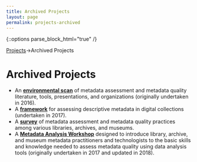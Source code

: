 ```yaml
---
title: Archived Projects
layout: page
permalink: projects-archived
---
```

   {::options parse_block_html="true" /}

<a href="/Sandbox/projects">Projects</a>->Archived Projects

<h1 id="top">Archived Projects</h1>


* An [<b>environmental scan</b>](/Sandbox/environmental-scan) of metadata assessment and metadata quality literature, tools, presentations, and organizations (originally undertaken in 2016).
* A [<b>framework</b>](/Sandbox/framework) for assessing descriptive metadata in digital collections (undertaken in 2017).
* A [<b>survey</b>](/Sandbox/benchmarks) of metadata assessment and metadata quality practices among various libraries, archives, and museums.
* A [<b>Metadata Analysis Workshop</b>](/Sandbox/metadata-workshop) designed to introduce library, archive, and museum metadata practitioners and technologists to the basic skills and knowledge needed to assess metadata quality using data analysis tools (originally undertaken in 2017 and updated in 2018).
